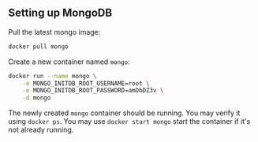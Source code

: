 ## Setting up MongoDB 

Pull the latest mongo image:
```bash
docker pull mongo
```

Create a new container named `mongo`:
```bash
docker run --name mongo \
    -e MONGO_INITDB_ROOT_USERNAME=root \
    -e MONGO_INITDB_ROOT_PASSWORD=amDbDZ3v \
    -d mongo
```

The newly created `mongo` container should be running. You may verify it using `docker ps`. You may use `docker start mongo` start the container if it's not already running.
